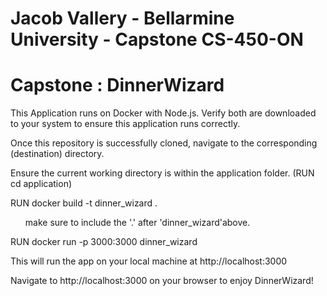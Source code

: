 # Jacob Vallery - Bellarmine University - Capstone CS-450-ON

# Capstone : DinnerWizard
This Application runs on Docker with Node.js.
Verify both are downloaded to your system to ensure this application runs correctly. 

Once this repository is successfully cloned, navigate to the corresponding (destination) directory. 

Ensure the current working directory is within the application folder. (RUN cd application)

RUN docker build -t dinner_wizard .

<ul>make sure to include the '.' after 'dinner_wizard'above. </ul>

RUN docker run -p 3000:3000 dinner_wizard

This will run the app on your local machine at http://localhost:3000

Navigate to http://localhost:3000 on your browser to enjoy DinnerWizard!
